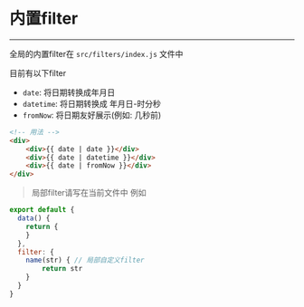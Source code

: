 # 内置filter
---
全局的内置filter在 ```src/filters/index.js``` 文件中

目前有以下filter
- ```date```: 将日期转换成年月日
- ```datetime```: 将日期转换成 年月日-时分秒 
- ```fromNow```: 将日期友好展示(例如: 几秒前)


``` html
<!-- 用法 -->
<div>
	<div>{{ date | date }}</div>
	<div>{{ date | datetime }}</div>
	<div>{{ date | fromNow }}</div>
</div>
```
> 局部filter请写在当前文件中
例如
```js
export default {
  data() {
  	return {
  	}
  },
  filter: {
  	name(str) { // 局部自定义filter
  		return str
  	}
  }
}
```